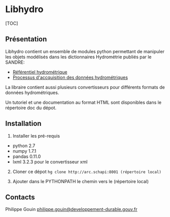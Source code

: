 Libhydro
===============================================================================

[TOC]

Présentation
-------------------------------------------------------------------------------
Libhydro contient un ensemble de modules python permettant de manipuler
les objets modélisés dans les dictionnaires Hydrométrie publiés par le SANDRE:

  * [Référentiel hydrométrique](http://www.sandre.eaufrance.fr/Referentiel-hydrometrique,90)
  * [Processus d'accquisition des données hydrométriques](http://www.sandre.eaufrance.fr/Processus-d-acquisition-des,91)

La libraire contient aussi plusieurs convertisseurs pour différents formats
de données hydrométriques.

Un tutoriel et une documentation au format HTML sont disponibles dans le
répertoire doc du dépot.

Installation
-------------------------------------------------------------------------------
1. Installer les pré-requis
  * python 2.7
  * numpy 1.7.1
  * pandas 0.11.0
  * lxml 3.2.3 pour le convertisseur xml

2. Cloner ce dépot
  `hg clone http://arc.schapi:8001 (répertoire local)`

3. Ajouter dans le PYTHONPATH le chemin vers le (répertoire local)

Contacts
-------------------------------------------------------------------------------
Philippe Gouin <philippe.gouin@developpement-durable.gouv.fr>
